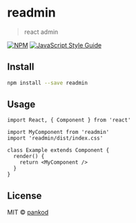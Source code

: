 # readmin

> react admin

[![NPM](https://img.shields.io/npm/v/readmin.svg)](https://www.npmjs.com/package/readmin) [![JavaScript Style Guide](https://img.shields.io/badge/code_style-standard-brightgreen.svg)](https://standardjs.com)

## Install

```bash
npm install --save readmin
```

## Usage

```tsx
import React, { Component } from 'react'

import MyComponent from 'readmin'
import 'readmin/dist/index.css'

class Example extends Component {
  render() {
    return <MyComponent />
  }
}
```

## License

MIT © [pankod](https://github.com/pankod)

